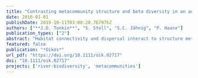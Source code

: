 ```yaml
---
title: "Contrasting metacommunity structure and beta diversity in an aquatic-floodplain system"
date: 2016-01-01
publishDate: 2019-10-11T03:00:20.767976Z
authors: ["**J.D. Tonkin**", "S. Stoll", "S.C. Jähnig", "P. Haase"]
publication_types: ["2"]
abstract: "Habitat connectivity and dispersal interact to structure metacommunities, but few studies have examined these patterns jointly for organisms across the aquatic-terrestrial ecotone. We assessed metacommunity structure and beta diversity patterns of instream benthic invertebrates, riparian carabid beetles (Order: Coleoptera; Family: Carabidae) and riparian spiders (Order: Araneae) at fifteen sites in a river-floodplain system. Sampling took place over a three-year period (2010-2012) in the Rhine-Main-Observatory LTER site on the Kinzig River, central Germany. This allowed disentangling the combined influence, and temporal variability, of habitat connectivity (i.e. between aquatic and terrestrial) and dispersal ability (i.e. between spiders and beetles, and aerial and aquatic dispersing invertebrates) on the dominant paradigms structuring these metacommunities. We found mostly consistent differences in the manner that metacommunities were structured between groups, with lower levels of variability explained for beetles compared to the other groups. Beetles were consistently structured more by turnover than nestedness components, with greater beta diversity than expected by chance and a minor spatial compared to environmental signal emerging with variance partitioning. Conversely, spiders and benthic invertebrates had lower beta diversity and greater nestedness than null expectation, and a clearer spatial signal controlling metacommunity structure. Our results suggest varying levels of mass effects and species sorting shape river-floodplain metacommunities, depending on habitat connectivity and dispersal ability. That is, greater connectivity and lower fragmentation along the river compared to the terrestrial zone promoted mass effects, and differences in overall dispersal ability and mode (i.e. active and passive) for instream and riparian communities shifted paradigms between mass effects and species sorting."
featured: false
publication: "*Oikos*"
url_pdf: "https://doi.org/10.1111/oik.02717"
doi: "10.1111/oik.02717"
projects: ['river-biodiversity', 'metacommunities']
---
```


